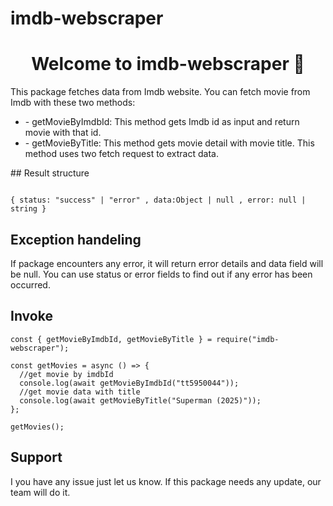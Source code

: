 #	imdb-webscraper

<h1 align="center">Welcome to imdb-webscraper 👋</h1>

<p>
	This package fetches data from Imdb website. You can fetch movie from Imdb with these two methods:
</p>

<ul>
<li>
- getMovieByImdbId: This method gets Imdb id as input and return movie with that id. 
</li>
<li>
- getMovieByTitle: This method gets movie detail with movie title. This method uses two fetch request to extract data.
</li>
</ul>
## Result structure

```

{ status: "success" | "error" , data:Object | null , error: null | string }

```

## Exception handeling

If package encounters any error, it will return error details and data field will be null. You can use status  or error fields to find out if any error has been occurred.

## Invoke

```
const { getMovieByImdbId, getMovieByTitle } = require("imdb-webscraper");

const getMovies = async () => {
  //get movie by imdbId
  console.log(await getMovieByImdbId("tt5950044"));
  //get movie data with title
  console.log(await getMovieByTitle("Superman (2025)"));
};

getMovies();

```

## Support

I you have any issue just let us know. If this package needs any update, our team will do it.
